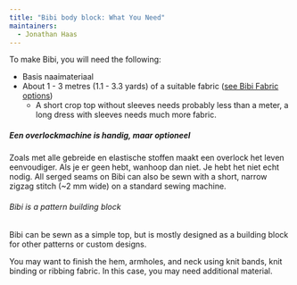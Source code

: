 ```yaml
---
title: "Bibi body block: What You Need"
maintainers:
  - Jonathan Haas
---
```


To make Bibi, you will need the following:

- Basis naaimateriaal
- About 1 - 3 metres (1.1 - 3.3 yards) of a suitable fabric ([see Bibi Fabric options](/docs/designs/bibi/fabric/))
  - A short crop top without sleeves needs probably less than a meter, a long dress with sleeves needs much more fabric.

<Note>

##### Een overlockmachine is handig, maar optioneel

Zoals met alle gebreide en elastische stoffen maakt een overlock het leven eenvoudiger.
Als je er geen hebt, wanhoop dan niet. Je hebt het niet echt nodig. All serged seams on Bibi can also be sewn with a short, narrow zigzag stitch (~2 mm wide) on a standard sewing machine.

</Note>

<Note>

###### Bibi is a pattern building block

Bibi can be sewn as a simple top, but is mostly designed as a building block for other patterns or custom designs.

You may want to finish the hem, armholes, and neck using knit bands, knit binding or ribbing fabric. In this case, you may need additional material.

</Note>
